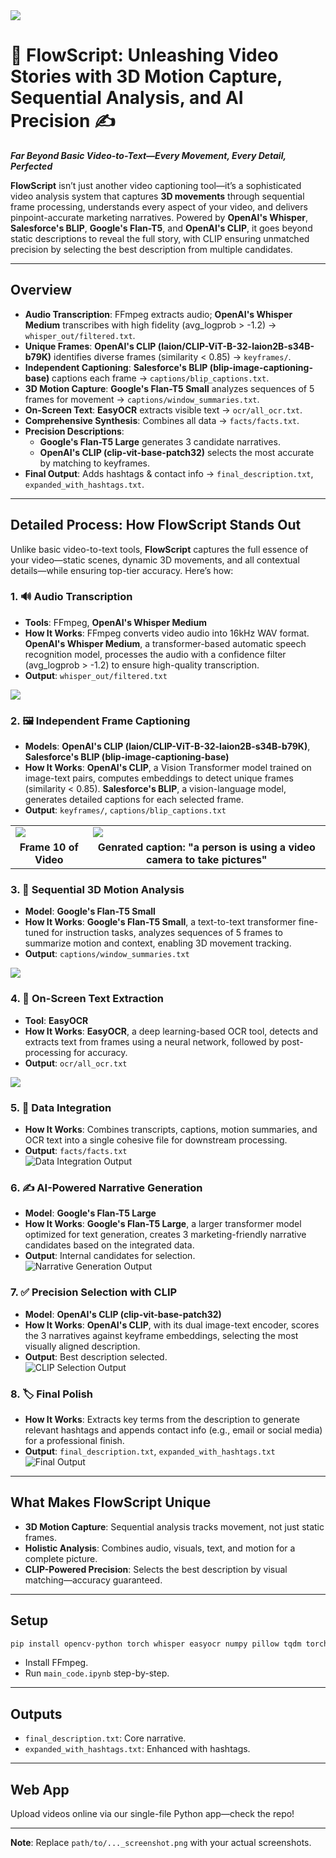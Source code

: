  <img src="./Images-for-ReadMe/1.png" >

# 🎥 FlowScript: Unleashing Video Stories with 3D Motion Capture, Sequential Analysis, and AI Precision ✍️  
**_Far Beyond Basic Video-to-Text—Every Movement, Every Detail, Perfected_**

**FlowScript** isn’t just another video captioning tool—it’s a sophisticated video analysis system that captures **3D movements** through sequential frame processing, understands every aspect of your video, and delivers pinpoint-accurate marketing narratives. Powered by **OpenAI's Whisper**, **Salesforce's BLIP**, **Google's Flan-T5**, and **OpenAI's CLIP**, it goes beyond static descriptions to reveal the full story, with CLIP ensuring unmatched precision by selecting the best description from multiple candidates.

---

## Overview

- **Audio Transcription**: FFmpeg extracts audio; **OpenAI's Whisper Medium** transcribes with high fidelity (avg_logprob > -1.2) → `whisper_out/filtered.txt`.
- **Unique Frames**: **OpenAI's CLIP (laion/CLIP-ViT-B-32-laion2B-s34B-b79K)** identifies diverse frames (similarity < 0.85) → `keyframes/`.
- **Independent Captioning**: **Salesforce's BLIP (blip-image-captioning-base)** captions each frame → `captions/blip_captions.txt`.
- **3D Motion Capture**: **Google's Flan-T5 Small** analyzes sequences of 5 frames for movement → `captions/window_summaries.txt`.
- **On-Screen Text**: **EasyOCR** extracts visible text → `ocr/all_ocr.txt`.
- **Comprehensive Synthesis**: Combines all data → `facts/facts.txt`.
- **Precision Descriptions**:  
  - **Google's Flan-T5 Large** generates 3 candidate narratives.  
  - **OpenAI's CLIP (clip-vit-base-patch32)** selects the most accurate by matching to keyframes.  
- **Final Output**: Adds hashtags & contact info → `final_description.txt`, `expanded_with_hashtags.txt`.

---

## Detailed Process: How FlowScript Stands Out

Unlike basic video-to-text tools, **FlowScript** captures the full essence of your video—static scenes, dynamic 3D movements, and all contextual details—while ensuring top-tier accuracy. Here’s how:

### 1. 🔊 Audio Transcription  
- **Tools**: FFmpeg, **OpenAI's Whisper Medium**  
- **How It Works**: FFmpeg converts video audio into 16kHz WAV format. **OpenAI's Whisper Medium**, a transformer-based automatic speech recognition model, processes the audio with a confidence filter (avg_logprob > -1.2) to ensure high-quality transcription.  
- **Output**: `whisper_out/filtered.txt`  
 <img src="./Images-for-ReadMe/2.png">

### 2. 🖼️ Independent Frame Captioning  
- **Models**: **OpenAI's CLIP (laion/CLIP-ViT-B-32-laion2B-s34B-b79K)**, **Salesforce's BLIP (blip-image-captioning-base)**  
- **How It Works**: **OpenAI's CLIP**, a Vision Transformer model trained on image-text pairs, computes embeddings to detect unique frames (similarity < 0.85). **Salesforce's BLIP**, a vision-language model, generates detailed captions for each selected frame.  
- **Output**: `keyframes/`, `captions/blip_captions.txt`  
<table>
  <tr>
    <td><img src="./Images-for-ReadMe/3.png"></td>
    <td><img src="./Images-for-ReadMe/4.png"></td>
  </tr>
  <tr>
    <td align="center"><strong>Frame 10 of Video</strong></td>
    <td align="center"><strong>Genrated caption: "a person is using a video camera to take pictures" </strong></td>
  </tr>
</table>


### 3. 🔄 Sequential 3D Motion Analysis  
- **Model**: **Google's Flan-T5 Small**  
- **How It Works**: **Google's Flan-T5 Small**, a text-to-text transformer fine-tuned for instruction tasks, analyzes sequences of 5 frames to summarize motion and context, enabling 3D movement tracking. 
- **Output**: `captions/window_summaries.txt`
<img src="./Images-for-ReadMe/5.png" >
 

### 4. 📖 On-Screen Text Extraction  
- **Tool**: **EasyOCR**  
- **How It Works**: **EasyOCR**, a deep learning-based OCR tool, detects and extracts text from frames using a neural network, followed by post-processing for accuracy.  
- **Output**: `ocr/all_ocr.txt`  
<img src="./Images-for-ReadMe/6.png" >

### 5. 📂 Data Integration  
- **How It Works**: Combines transcripts, captions, motion summaries, and OCR text into a single cohesive file for downstream processing.  
- **Output**: `facts/facts.txt`  
  ![Data Integration Output](path/to/data_integration_screenshot.png)

### 6. ✍️ AI-Powered Narrative Generation  
- **Model**: **Google's Flan-T5 Large**  
- **How It Works**: **Google's Flan-T5 Large**, a larger transformer model optimized for text generation, creates 3 marketing-friendly narrative candidates based on the integrated data.  
- **Output**: Internal candidates for selection.  
  ![Narrative Generation Output](path/to/narrative_generation_screenshot.png)

### 7. ✅ Precision Selection with CLIP  
- **Model**: **OpenAI's CLIP (clip-vit-base-patch32)**  
- **How It Works**: **OpenAI's CLIP**, with its dual image-text encoder, scores the 3 narratives against keyframe embeddings, selecting the most visually aligned description.  
- **Output**: Best description selected.  
  ![CLIP Selection Output](path/to/clip_selection_screenshot.png)

### 8. 🏷️ Final Polish  
- **How It Works**: Extracts key terms from the description to generate relevant hashtags and appends contact info (e.g., email or social media) for a professional finish.  
- **Output**: `final_description.txt`, `expanded_with_hashtags.txt`  
  ![Final Output](path/to/final_output_screenshot.png)

---

## What Makes FlowScript Unique  
- **3D Motion Capture**: Sequential analysis tracks movement, not just static frames.  
- **Holistic Analysis**: Combines audio, visuals, text, and motion for a complete picture.  
- **CLIP-Powered Precision**: Selects the best description by visual matching—accuracy guaranteed.  

---

## Setup  
```bash
pip install opencv-python torch whisper easyocr numpy pillow tqdm torchvision transformers
```  
- Install FFmpeg.  
- Run `main_code.ipynb` step-by-step.

---

## Outputs  
- `final_description.txt`: Core narrative.  
- `expanded_with_hashtags.txt`: Enhanced with hashtags.

---

## Web App  
Upload videos online via our single-file Python app—check the repo!

---

**Note**: Replace `path/to/..._screenshot.png` with your actual screenshots.
